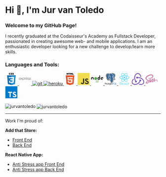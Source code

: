 <h1>Hi 👋, I'm Jur van Toledo</h1>
<h3>Welcome to my GitHub Page!</h3>
I recently graduated at the Codaisseur's Academy as Fullstack Developer, passionated in creating awesome web- and mobile applications. I am an enthusiastic developer looking for a new challenge to develop/learn more skills.


<h3 align="left">Languages and Tools:</h3>
<p align="left"> <a href="https://www.w3schools.com/css/" target="_blank"> <img src="https://raw.githubusercontent.com/devicons/devicon/master/icons/css3/css3-original-wordmark.svg" alt="css3" width="40" height="40"/> </a> <a href="https://expressjs.com" target="_blank"> <img src="https://raw.githubusercontent.com/devicons/devicon/master/icons/express/express-original-wordmark.svg" alt="express" width="40" height="40"/> </a> <a href="https://git-scm.com/" target="_blank"> <img src="https://www.vectorlogo.zone/logos/git-scm/git-scm-icon.svg" alt="git" width="40" height="40"/> </a> <a href="https://heroku.com" target="_blank"> <img src="https://www.vectorlogo.zone/logos/heroku/heroku-icon.svg" alt="heroku" width="40" height="40"/> </a> <a href="https://www.w3.org/html/" target="_blank"> <img src="https://raw.githubusercontent.com/devicons/devicon/master/icons/html5/html5-original-wordmark.svg" alt="html5" width="40" height="40"/> </a> <a href="https://developer.mozilla.org/en-US/docs/Web/JavaScript" target="_blank"> <img src="https://raw.githubusercontent.com/devicons/devicon/master/icons/javascript/javascript-original.svg" alt="javascript" width="40" height="40"/> </a> <a href="https://nodejs.org" target="_blank"> <img src="https://raw.githubusercontent.com/devicons/devicon/master/icons/nodejs/nodejs-original-wordmark.svg" alt="nodejs" width="40" height="40"/> </a> <a href="https://www.postgresql.org" target="_blank"> <img src="https://raw.githubusercontent.com/devicons/devicon/master/icons/postgresql/postgresql-original-wordmark.svg" alt="postgresql" width="40" height="40"/> </a> <a href="https://reactjs.org/" target="_blank"> <img src="https://raw.githubusercontent.com/devicons/devicon/master/icons/react/react-original-wordmark.svg" alt="react" width="40" height="40"/> </a> <a href="https://redux.js.org" target="_blank"> <img src="https://raw.githubusercontent.com/devicons/devicon/master/icons/redux/redux-original.svg" alt="redux" width="40" height="40"/> </a> <a href="https://sass-lang.com" target="_blank"> <img src="https://raw.githubusercontent.com/devicons/devicon/master/icons/sass/sass-original.svg" alt="sass" width="40" height="40"/> </a> <a href="https://www.typescriptlang.org/" target="_blank"> <img src="https://raw.githubusercontent.com/devicons/devicon/master/icons/typescript/typescript-original.svg" alt="typescript" width="40" height="40"/> </a> </p>

<p><img align="left" src="https://github-readme-stats.vercel.app/api/top-langs?username=jurvantoledo&show_icons=true&locale=en&layout=compact" alt="jurvantoledo" /></p>

<p>&nbsp;<img align="center" src="https://github-readme-stats.vercel.app/api?username=jurvantoledo&show_icons=true&locale=en" alt="jurvantoledo" /></p>

--- 

<p>Work I'm proud of:</p>
<b>Add that Store:</b><br />
<ul>
  <li><a href="https://github.com/jurvantoledo/add-that-store-client">Front End</a></li>
  <li><a href="https://github.com/jurvantoledo/Add-that-store-server">Back End</a></li> 
</ul>

<b>React Native App:</b><br />
<ul>
  <li><a href="https://github.com/jurvantoledo/stress-client">Anti Stress app Front End</a></li>
  <li><a href="https://github.com/jurvantoledo/stress-server">Anti Stress app Back End</a></li>
</ul>


